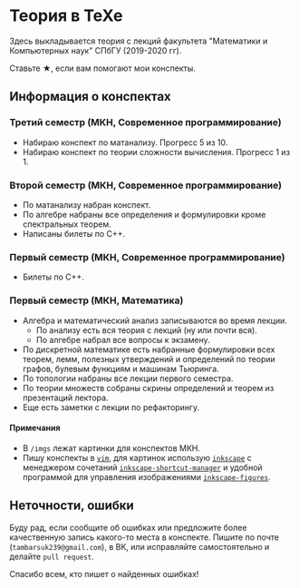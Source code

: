 # Теория в TeXe
Здесь выкладывается теория с лекций факультета "Математики и Компьютерных наук" СПбГУ (2019-2020 гг).

Ставьте <bold style='font-size=16pt'>★</bold>,  если вам помогают мои конспекты.

## Информация о конспектах
### Третий семестр (МКН, Современное программирование)
* Набираю конспект по матанализу. Прогресс 5 из 10.
* Набираю конспект по теории сложности вычисления. Прогресс 1 из 1.

### Второй семестр (МКН, Современное программирование)
* По матанализу набран конспект.
* По алгебре набраны все определения и формулировки кроме спектральных теорем.
* Написаны билеты по С++.

### Первый семестр (МКН, Современное программирование)
*  Билеты по С++.

### Первый семестр (МКН, Математика)
* Алгебра и математический анализ записываются во время лекции. 
  - По анализу есть вся теория с лекций (ну или почти вся).
  - По алгебре набрал все вопросы к экзамену.
* По дискретной математике есть набранные формулировки всех теорем, лемм, полезных утверждений и определений по теории графов, булевым функциям и машинам Тьюринга.
* По топологии набраны все лекции первого семестра.
* По теории множеств собраны скрины определений и теорем из презентаций лектора.
* Еще есть заметки с лекции по рефакторингу.

#### Примечания
* В `/imgs` лежат картинки для конспектов МКН.
* Пишу конспекты в [`vim`](https://www.vim.org), для картинок использую [`inkscape`](https://inkscape.org) с менеджером сочетаний [`inkscape-shortcut-manager`](https://github.com/gillescastel/inkscape-shortcut-manager) и удобной программой для управления изображениями [`inkscape-figures`](https://github.com/gillescastel/inkscape-figures).

## Неточности, ошибки
Буду рад, если сообщите об ошибках или предложите более качественную запись какого-то места в конспекте.
Пишите по почте (`tambarsuk239@gmail.com`), в ВК, или исправляйте самостоятельно и делайте `pull request`.

Спасибо всем, кто пишет о найденных ошибках!
